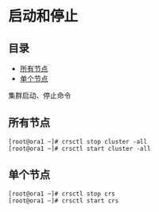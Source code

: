 # 启动和停止

## 目录

-   [所有节点](#所有节点)
-   [单个节点](#单个节点)

集群启动、停止命令

## 所有节点

```纯文本
[root@ora1 ~]# crsctl stop cluster -all
[root@ora1 ~]# crsctl start cluster -all
```

## 单个节点

```纯文本
[root@ora1 ~]# crsctl stop crs
[root@ora1 ~]# crsctl start crs
```
